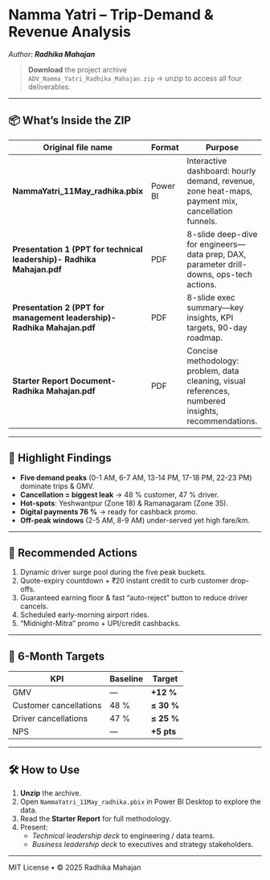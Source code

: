 # Namma Yatri – Trip-Demand & Revenue Analysis  
*Author: **Radhika Mahajan***  

> **Download** the project archive  
> `ADV_Namma_Yatri_Radhika_Mahajan.zip` → unzip to access all four deliverables.

---

## 📦  What’s Inside the ZIP

| Original file name | Format | Purpose |
|--------------------|--------|---------|
| **NammaYatri_11May_radhika.pbix** | Power BI | Interactive dashboard: hourly demand, revenue, zone heat-maps, payment mix, cancellation funnels. |
| **Presentation 1 (PPT for technical leadership)- Radhika Mahajan.pdf** | PDF | 8-slide deep-dive for engineers—data prep, DAX, parameter drill-downs, ops-tech actions. |
| **Presentation 2 (PPT for management leadership)- Radhika Mahajan.pdf** | PDF | 8-slide exec summary—key insights, KPI targets, 90-day roadmap. |
| **Starter Report Document- Radhika Mahajan.pdf** | PDF | Concise methodology: problem, data cleaning, visual references, numbered insights, recommendations. |

---

## 🔑  Highlight Findings

* **Five demand peaks** (0-1 AM, 6-7 AM, 13-14 PM, 17-18 PM, 22-23 PM) dominate trips & GMV.  
* **Cancellation = biggest leak** → 48 % customer, 47 % driver.  
* **Hot-spots**: Yeshwantpur (Zone 18) & Ramanagaram (Zone 35).  
* **Digital payments 76 %** → ready for cashback promo.  
* **Off-peak windows** (2-5 AM, 8-9 AM) under-served yet high fare/km.

---

## 🚀  Recommended Actions

1. Dynamic driver surge pool during the five peak buckets.  
2. Quote-expiry countdown + ₹20 instant credit to curb customer drop-offs.  
3. Guaranteed earning floor & fast “auto-reject” button to reduce driver cancels.  
4. Scheduled early-morning airport rides.  
5. “Midnight-Mitra” promo + UPI/credit cashbacks.

---

## 🎯  6-Month Targets

| KPI | Baseline | Target |
|-----|----------|--------|
| GMV | — | **+12 %** |
| Customer cancellations | 48 % | **≤ 30 %** |
| Driver cancellations | 47 % | **≤ 25 %** |
| NPS | — | **+5 pts** |

---

## 🛠️  How to Use

1. **Unzip** the archive.  
2. Open `NammaYatri_11May_radhika.pbix` in Power BI Desktop to explore the data.  
3. Read the **Starter Report** for full methodology.  
4. Present:  
   * *Technical leadership deck* to engineering / data teams.  
   * *Business leadership deck* to executives and strategy stakeholders.

---

MIT License • © 2025 Radhika Mahajan
